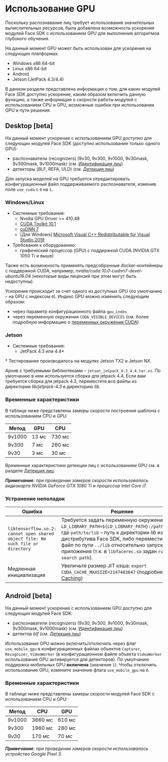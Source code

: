 # Использование GPU

Поскольку распознавание лиц требует использования значительных вычислительных ресурсов, была добавлена возможность ускорения модулей Face SDK с использованием GPU для выполнения алгоритмов глубокого обучения. 

На данный момент GPU может быть использован для ускорения на следующих платформах: 

* Windows x86 64-bit 
* Linux x86 64-bit
* Android
* Jetson (JetPack 4.3/4.4)

В данном разделе представлена информация о том, для каких модулей Face SDK доступно ускорение, каким образом включить данную функцию, а также информация о скорости работы модулей с использованием CPU и GPU, возможные ошибки при использовании GPU и пути решения. 

## Desktop [beta]

На данный момент ускорение с использованием GPU доступно для следующих модулей Face SDK (доступно использование только одного GPU):

* распознаватели (recognizers) (9v30, 9v300, 9v1000, 9v30mask, 9v300mask, 9v1000mask) (см. [Идентификация лиц](face_identification.md))
* детекторы (BLF, REFA, ULD) (см. [Детекция лиц](face_capturing.md))

Для запуска моделей на GPU требуется отредактировать конфигурационный файл поддерживаемого распознавателя, изменив поле `use_cuda` с `0` на `1`. 

### Windows/Linux 

* Системные требования: 
   * Nvidia GPU Driver >= 410.48
   * [CUDA Toolkit 10.1](https://developer.nvidia.com/cuda-toolkit-archive)
   * [cuDNN 7](https://developer.nvidia.com/rdp/cudnn-archive#a-collapse765-90)
   * [Для Windows] [Microsoft Visual C++ Redistributable for Visual Studio 2019](https://visualstudio.microsoft.com/downloads/)
* Требования к оборудованию: 
   * графический процессор (GPU) с поддержкой CUDA (NVIDIA GTX 1050 Ti и выше)

Также есть возможность применять предсобранные docker-контейнеры с поддержкой CUDA, например,  *nvidia/cuda:10.0-cudnn7-devel-ubuntu16.04* (некоторые виды лицензий при этом могут быть недоступны).

Ускорение происходит за счет одного из доступных GPU (по умолчанию – на GPU с индексом `0`). Индекс GPU можно изменить следующим образом:  
* через параметр конфигурационного файла `gpu_index`  
* через переменную окружения `CUDA_VISIBLE_DEVICES` (см. более подробную информацию о [переменных окружения CUDA](https://docs.nvidia.com/cuda/cuda-c-programming-guide/index.html#env-vars))

### Jetson 

* Системные требования:
   * JetPack 4.3 или 4.4* 
   
\* Тестирование производилось на модулях Jetson TX2 и Jetson NX.

Архив с требуемыми библиотеками – `jetson_jetpack_4.3_4.4.tar.xz`. По умолчанию в нем используется сборка для jetpack 4.4. Если вам требуется сборка для jetpack 4.3, переместите все файлы из директории *lib/jetpack-4.3* в директорию *lib*.

### Временные характеристики 

В таблице ниже представлены замеры скорости построения шаблона с использованием CPU и GPU: 

| Метод | GPU | CPU |
| ----- | --- | --- |
| 9v1000 | 13 мс | 730 мс | 
| 9v300 | 7 мс | 260 мс | 
| 9v30 | 3 мс | 30 мс | 

Временные характеристики детекции лиц с использованием GPU см. в разделе [Детекция лиц](/doc/ru/development/face_capturing.md#gpu).  

_**Примечание**: при проведении замеров скорости использовалась видеокарта NVIDIA GeForce GTX 1080 Ti и процессор Intel Core i7._ 

### Устранение неполадок 

| Ошибка  | Решение |
| ------- | ------- |
| `libtensorflow.so.2: cannot open shared object file: No such file or directory`  | Требуется задать переменную окружения `LD_LIBRARY_PATH=${LD_LIBRARY_PATH}:/path/to/lib`, где `path/to/lib` – путь к директории *lib* из дистрибутива Face SDK, либо переместить этот файл по пути `../lib` относительно запускаемого приложения (т.к. в `libfacerec.so` задан `run-time search path`). |
| Медленная инициализация | Увеличьте размер JIT кэша: `export CUDA_CACHE_MAXSIZE=2147483647` (подробнее - [JIT Caching](https://developer.nvidia.com/blog/cuda-pro-tip-understand-fat-binaries-jit-caching/)) |

## Android [beta]

На данный момент ускорение с использованием GPU доступно для следующих модулей Face SDK:

* распознаватели (recognizers) (9v30, 9v300, 9v1000, 9v30mask, 9v300mask, 9v1000mask) (см. [Идентификация лиц](face_identification.md))
* детектор *blf* (см. [Детекция лиц](face_capturing.md))

Использование GPU можно включить/отключить через флаг `use_mobile_gpu` в конфигурационных файлах объектов `Capturer`, `Recognizer`, `VideoWorker` (в конфигурационном файле объекта `VideoWorker` использование GPU активируется для детекторов). По умолчанию поддержка мобильных GPU **включена** (значение `1`). Чтобы отключить использование GPU, измените значение флага `use_mobile_gpu` на `0`.

### Временные характеристики 

В таблице ниже представлены замеры скорости модулей Face SDK с использованием CPU и GPU: 

| Метод | CPU | GPU | 
| ----- | --- | --- |
| 9v1000 | 3660 мс | 610 мс | 
| 9v300 | 1960 мс | 280 мс |  
| 9v30 | 170 мс | 70 мс | 

_**Примечание**: при проведении замеров скорости использовалось устройство Google Pixel 3._
